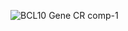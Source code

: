 ![BCL10 Gene CR comp-1](https://github.com/Leenovations/Rplot/assets/142461691/34b58564-ee5c-4b48-90b4-f7286cdd4768)
